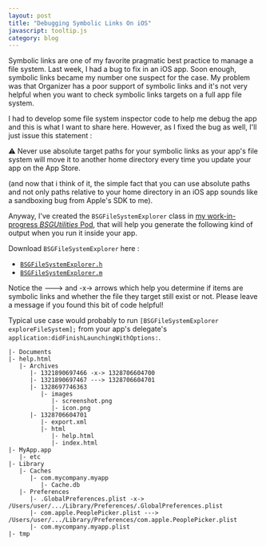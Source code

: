 ```yaml
---
layout: post
title: "Debugging Symbolic Links On iOS"
javascript: tooltip.js
category: blog
---
```


Symbolic links are one of my favorite pragmatic best practice to manage a file
system. Last week, I had a bug to fix in an iOS app. Soon enough, symbolic links
became my number one suspect for the case. My problem was that Organizer has a
poor support of symbolic links and it's not very helpful when you want to check
symbolic links targets on a full app file system.

I had to develop some file system inspector code to help me debug the app and
this is what I want to share here. However, as I fixed the bug as well, I'll
just issue this statement :

⚠️ Never use absolute target paths for your symbolic links as your app's file
system will move it to another home directory every time you update your app on
the App Store.

(and now that i think of it, the simple fact that you can use absolute paths and
not only paths relative to your home directory in an iOS app sounds like a
sandboxing bug from Apple's SDK to me).

Anyway, I've created the `BSGFileSystemExplorer` class in [my work-in-progress
_BSGUtilities_ Pod][bsgutilities], that will help you generate the following
kind of output when you run it inside your app.

Download `BSGFileSystemExplorer` here :

- [`BSGFileSystemExplorer.h`][doth]
- [`BSGFileSystemExplorer.m`][dotm]

Notice the ---&gt; and -x-&gt; arrows which help you determine if items are
symbolic links and whether the file they target still exist or not. Please leave
a message if you found this bit of code helpful!

Typical use case would probably to run
`[BSGFileSystemExplorer exploreFileSystem];` from your app's delegate's
`application:didFinishLaunchingWithOptions:`.

```
|- Documents
|- help.html
   |- Archives
      |- 1321890697466 -x-> 1328706604700
      |- 1321890697467 ---> 1328706604701
      |- 1328697746363
         |- images
            |- screenshot.png
            |- icon.png
      |- 1328706604701
         |- export.xml
         |- html
            |- help.html
            |- index.html
|- MyApp.app
   |- etc
|- Library
   |- Caches
      |- com.mycompany.myapp
         |- Cache.db
   |- Preferences
      |- .GlobalPreferences.plist -x-> /Users/user/.../Library/Preferences/.GlobalPreferences.plist
      |- com.apple.PeoplePicker.plist ---> /Users/user/.../Library/Preferences/com.apple.PeoplePicker.plist
      |- com.mycompany.myapp.plist
|- tmp
```

[bsgutilities]: https://github.com/Bootstragram/BSGUtilities/
[doth]:
  https://github.com/Bootstragram/BSGUtilities/blob/master/Pod/Classes/FileSystemUtils/BSGFileSystemExplorer.h
[dotm]:
  https://github.com/Bootstragram/BSGUtilities/blob/master/Pod/Classes/FileSystemUtils/BSGFileSystemExplorer.m

